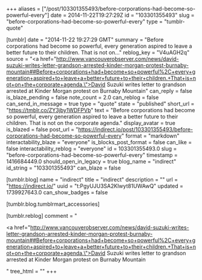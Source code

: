 +++
aliases = ["/post/103301355493/before-corporations-had-become-so-powerful-every"]
date = 2014-11-22T19:27:29Z
id = "103301355493"
slug = "before-corporations-had-become-so-powerful-every"
type = "tumblr-quote"

[tumblr]
date = "2014-11-22 19:27:29 GMT"
summary = "Before corporations had become so powerful, every generation aspired to leave a better future to their children. That is not on..."
reblog_key = "V4uAGH2q"
source = "<a href=\"http://www.vancouverobserver.com/news/david-suzuki-writes-letter-grandson-arrested-kinder-morgan-protest-burnaby-mountain##Before+corporations+had+become+so+powerful%2C+every+generation+aspired+to+leave+a+better+future+to+their+children.+That+is+not+on+the+corporate+agenda.\">David Suzuki writes letter to grandson arrested at Kinder Morgan protest on Burnaby Mountain</a>"
can_reply = false
is_blaze_pending = false
note_count = 2.0
can_reblog = false
can_send_in_message = true
type = "quote"
state = "published"
short_url = "https://tmblr.co/ZY3jby1WDFPVb"
text = "Before corporations had become so powerful, every generation aspired to leave a better future to their children. That is not on the corporate agenda."
display_avatar = true
is_blazed = false
post_url = "https://indirect.io/post/103301355493/before-corporations-had-become-so-powerful-every"
format = "markdown"
interactability_blaze = "everyone"
is_blocks_post_format = false
can_like = false
interactability_reblog = "everyone"
id = 103301355493.0
slug = "before-corporations-had-become-so-powerful-every"
timestamp = 1416684449.0
should_open_in_legacy = true
blog_name = "indirect"
id_string = "103301355493"
can_blaze = false

[tumblr.blog]
name = "indirect"
title = "indirect"
description = ""
url = "https://indirect.io/"
uuid = "t:PgyUJU3SA2Klwyt81UWAwQ"
updated = 1739927643.0
can_show_badges = false

[tumblr.blog.tumblrmart_accessories]

[tumblr.reblog]
comment = "<p><a href=\"http://www.vancouverobserver.com/news/david-suzuki-writes-letter-grandson-arrested-kinder-morgan-protest-burnaby-mountain##Before+corporations+had+become+so+powerful%2C+every+generation+aspired+to+leave+a+better+future+to+their+children.+That+is+not+on+the+corporate+agenda.\">David Suzuki writes letter to grandson arrested at Kinder Morgan protest on Burnaby Mountain</a></p>"
tree_html = ""
+++
